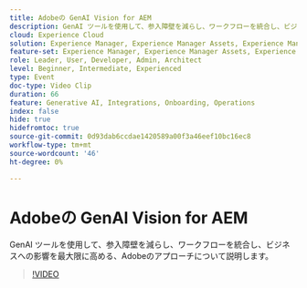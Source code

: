 ```yaml
---
title: Adobeの GenAI Vision for AEM
description: GenAI ツールを使用して、参入障壁を減らし、ワークフローを統合し、ビジネスへの影響を最大限に高める、Adobeのアプローチについて説明します。
cloud: Experience Cloud
solution: Experience Manager, Experience Manager Assets, Experience Manager Forms, Experience Manager Sites, Sensei
feature-set: Experience Manager, Experience Manager Assets, Experience Manager Forms, Experience Manager Sites
role: Leader, User, Developer, Admin, Architect
level: Beginner, Intermediate, Experienced
type: Event
doc-type: Video Clip
duration: 66
feature: Generative AI, Integrations, Onboarding, Operations
index: false
hide: true
hidefromtoc: true
source-git-commit: 0d93dab6ccdae1420589a00f3a46eef10bc16ec8
workflow-type: tm+mt
source-wordcount: '46'
ht-degree: 0%

---
```



# Adobeの GenAI Vision for AEM

GenAI ツールを使用して、参入障壁を減らし、ワークフローを統合し、ビジネスへの影響を最大限に高める、Adobeのアプローチについて説明します。

>[!VIDEO](https://video.tv.adobe.com/v/3459231/?learn=on&enablevpops)
